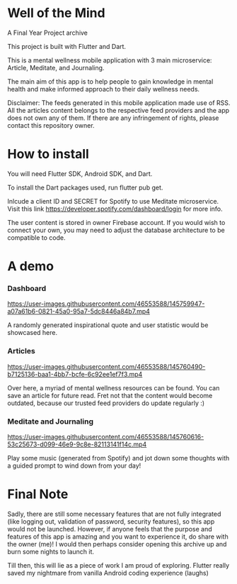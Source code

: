 # Well of the Mind
A Final Year Project archive

This project is built with Flutter and Dart.

This is a mental wellness mobile application with 3 main microservice: Article, Meditate, and Journaling.

The main aim of this app is to help people to gain knowledge in mental health and make informed approach to their daily wellness needs.

Disclaimer: The feeds generated in this mobile application made use of RSS. All the articles content belongs to the respective feed providers and the app does not own any of them. If there are any infringement of rights, please contact this repository owner. 

# How to install
You will need Flutter SDK, Android SDK, and Dart.

To install the Dart packages used, run flutter pub get.

Inlcude a client ID and SECRET for Spotify to use Meditate microservice.
Visit this link https://developer.spotify.com/dashboard/login for more info.

The user content is stored in owner Firebase account. If you would wish to connect your own, you may need to adjust the database architecture to be compatible to code. 

# A demo
### Dashboard

https://user-images.githubusercontent.com/46553588/145759947-a07a61b6-0821-45a0-95a7-5dc8446a84b7.mp4


A randomly generated inspirational quote and user statistic would be showcased here. 

### Articles 


https://user-images.githubusercontent.com/46553588/145760490-b7125136-baa1-4bb7-bcfe-6c92ee1ef7f3.mp4


Over here, a myriad of mental wellness resources can be found. You can save an article for future read. 
Fret not that the content would become outdated, because our trusted feed providers do update regularly :) 

### Meditate and Journaling


https://user-images.githubusercontent.com/46553588/145760616-53c25673-d099-46e9-9c8e-82113141f14c.mp4


Play some music (generated from Spotify) and jot down some thoughts with a guided prompt to wind down from your day!

# Final Note
Sadly, there are still some necessary features that are not fully integrated (like logging out, validation of password, security features), so this app would not be launched. 
However, if anyone feels that the purpose and features of this app is amazing and you want to experience it, do share with the owner (me)! 
I would then perhaps consider opening this archive up and burn some nights to launch it.

Till then, this will lie as a piece of work I am proud of exploring. 
Flutter really saved my nightmare from vanilla Android coding experience (laughs)
